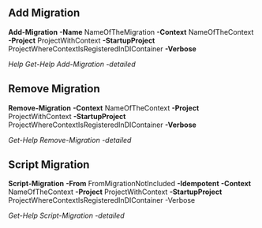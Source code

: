 ## Add Migration

**Add-Migration** **-Name** NameOfTheMigration **-Context** NameOfTheContext **-Project** ProjectWithContext **-StartupProject** ProjectWhereContextIsRegisteredInDIContainer **-Verbose**

*Help Get-Help Add-Migration -detailed*

## Remove Migration

**Remove-Migration** **-Context** NameOfTheContext **-Project** ProjectWithContext **-StartupProject** ProjectWhereContextIsRegisteredInDIContainer **-Verbose**

*Get-Help Remove-Migration -detailed*

## Script Migration

**Script-Migration** **-From** FromMigrationNotIncluded **-Idempotent** **-Context** NameOfTheContext **-Project** ProjectWithContext **-StartupProject** ProjectWhereContextIsRegisteredInDIContainer -Verbose

*Get-Help Script-Migration -detailed*
